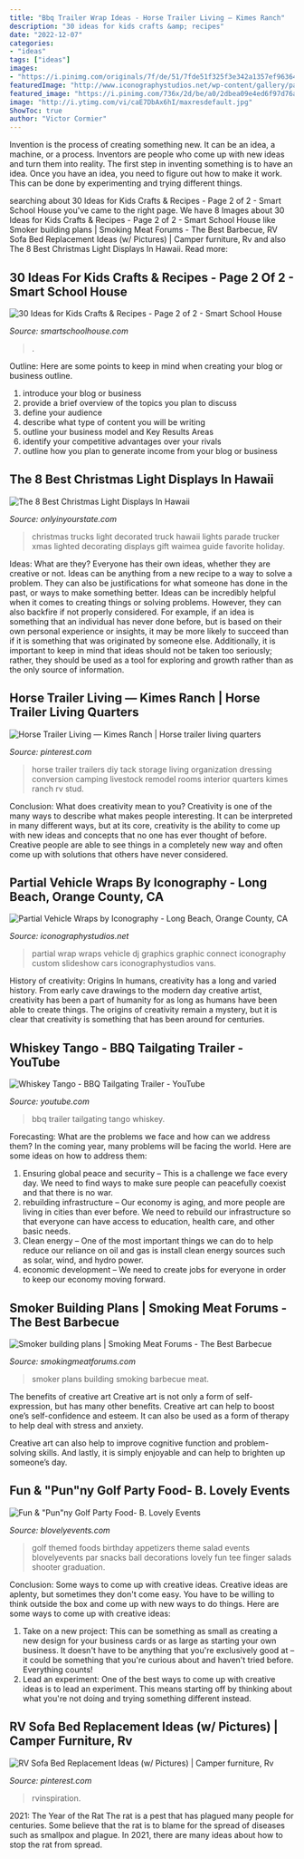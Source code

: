 ```yaml
---
title: "Bbq Trailer Wrap Ideas - Horse Trailer Living — Kimes Ranch"
description: "30 ideas for kids crafts &amp; recipes"
date: "2022-12-07"
categories:
- "ideas"
tags: ["ideas"]
images:
- "https://i.pinimg.com/originals/7f/de/51/7fde51f325f3e342a1357ef9636431fb.jpg"
featuredImage: "http://www.iconographystudios.net/wp-content/gallery/partial-wraps/newpartial_wrap2.jpg"
featured_image: "https://i.pinimg.com/736x/2d/be/a0/2dbea09e4ed6f97d76ab5a603b1069d4.jpg"
image: "http://i.ytimg.com/vi/caE7DbAx6hI/maxresdefault.jpg"
ShowToc: true
author: "Victor Cormier"
---
```



Invention is the process of creating something new. It can be an idea, a machine, or a process. Inventors are people who come up with new ideas and turn them into reality. The first step in inventing something is to have an idea. Once you have an idea, you need to figure out how to make it work. This can be done by experimenting and trying different things.

	

		
searching about 30 Ideas for Kids Crafts &amp; Recipes - Page 2 of 2 - Smart School House you've came to the right page. We have 8 Images about 30 Ideas for Kids Crafts &amp; Recipes - Page 2 of 2 - Smart School House like Smoker building plans | Smoking Meat Forums - The Best Barbecue, RV Sofa Bed Replacement Ideas (w/ Pictures) | Camper furniture, Rv and also The 8 Best Christmas Light Displays In Hawaii. Read more:
		
    
## 30 Ideas For Kids Crafts &amp; Recipes - Page 2 Of 2 - Smart School House

<img loading=lazy src="https://2.bp.blogspot.com/-hMg7LaqvKtk/UaI48bKwp3I/AAAAAAAAKUY/fTjwZLvKUWw/s1600/Kids-Treasure-Box-made-with-Popsicle-Sticks-side.jpg" onerror="this.onerror=null;this.src='https://tse3.mm.bing.net/th?id=OIP.n5funp82mid9_xbzpCzWhgHaJ6&amp;pid=15.1';" alt="30 Ideas for Kids Crafts &amp; Recipes - Page 2 of 2 - Smart School House">

_Source: smartschoolhouse.com_

>. 

	

Outline: Here are some points to keep in mind when creating your blog or business outline.
1. introduce your blog or business 
2. provide a brief overview of the topics you plan to discuss 
3. define your audience 
4. describe what type of content you will be writing 
5. outline your business model and Key Results Areas 
6. identify your competitive advantages over your rivals 
7. outline how you plan to generate income from your blog or business  
    
## The 8 Best Christmas Light Displays In Hawaii

<img loading=lazy src="http://cdn.onlyinyourstate.com/wp-content/uploads/2015/12/7-Waimea-Lighted-Christmas-Parade1-700x525.jpg" onerror="this.onerror=null;this.src='https://tse3.mm.bing.net/th?id=OIP.uDPQNiiQBxA_z_lf7i2MMAHaFj&amp;pid=15.1';" alt="The 8 Best Christmas Light Displays In Hawaii">

_Source: onlyinyourstate.com_

>christmas trucks light decorated truck hawaii lights parade trucker xmas lighted decorating displays gift waimea guide favorite holiday. 

	

Ideas: What are they?
Everyone has their own ideas, whether they are creative or not. Ideas can be anything from a new recipe to a way to solve a problem. They can also be justifications for what someone has done in the past, or ways to make something better. 
Ideas can be incredibly helpful when it comes to creating things or solving problems. However, they can also backfire if not properly considered. For example, if an idea is something that an individual has never done before, but is based on their own personal experience or insights, it may be more likely to succeed than if it is something that was originated by someone else. Additionally, it is important to keep in mind that ideas should not be taken too seriously; rather, they should be used as a tool for exploring and growth rather than as the only source of information.

    
## Horse Trailer Living — Kimes Ranch | Horse Trailer Living Quarters

<img loading=lazy src="https://i.pinimg.com/originals/7f/de/51/7fde51f325f3e342a1357ef9636431fb.jpg" onerror="this.onerror=null;this.src='https://tse1.mm.bing.net/th?id=OIP.Ay3Zta0OXOqjt93wtJH0qAHaJ4&amp;pid=15.1';" alt="Horse Trailer Living — Kimes Ranch | Horse trailer living quarters">

_Source: pinterest.com_

>horse trailer trailers diy tack storage living organization dressing conversion camping livestock remodel rooms interior quarters kimes ranch rv stud. 

	

Conclusion: What does creativity mean to you?
Creativity is one of the many ways to describe what makes people interesting. It can be interpreted in many different ways, but at its core, creativity is the ability to come up with new ideas and concepts that no one has ever thought of before. Creative people are able to see things in a completely new way and often come up with solutions that others have never considered.

    
## Partial Vehicle Wraps By Iconography - Long Beach, Orange County, CA

<img loading=lazy src="http://www.iconographystudios.net/wp-content/gallery/partial-wraps/newpartial_wrap2.jpg" onerror="this.onerror=null;this.src='https://tse2.mm.bing.net/th?id=OIP.FZVsq4o5ZBNVXM2m3NX4OgHaE7&amp;pid=15.1';" alt="Partial Vehicle Wraps by Iconography - Long Beach, Orange County, CA">

_Source: iconographystudios.net_

>partial wrap wraps vehicle dj graphics graphic connect iconography custom slideshow cars iconographystudios vans. 

	

History of creativity: Origins
In humans, creativity has a long and varied history. From early cave drawings to the modern day creative artist, creativity has been a part of humanity for as long as humans have been able to create things. The origins of creativity remain a mystery, but it is clear that creativity is something that has been around for centuries.

    
## Whiskey Tango - BBQ Tailgating Trailer - YouTube

<img loading=lazy src="http://i.ytimg.com/vi/caE7DbAx6hI/maxresdefault.jpg" onerror="this.onerror=null;this.src='https://tse3.mm.bing.net/th?id=OIP.d--mwV2iqDvTdAuKJgtcbwHaEK&amp;pid=15.1';" alt="Whiskey Tango - BBQ Tailgating Trailer - YouTube">

_Source: youtube.com_

>bbq trailer tailgating tango whiskey. 

	

Forecasting: What are the problems we face and how can we address them?
In the coming year, many problems will be facing the world. Here are some ideas on how to address them: 
1. Ensuring global peace and security – This is a challenge we face every day. We need to find ways to make sure people can peacefully coexist and that there is no war. 
2. rebuilding infrastructure – Our economy is aging, and more people are living in cities than ever before. We need to rebuild our infrastructure so that everyone can have access to education, health care, and other basic needs. 
3. Clean energy – One of the most important things we can do to help reduce our reliance on oil and gas is install clean energy sources such as solar, wind, and hydro power. 
4. economic development – We need to create jobs for everyone in order to keep our economy moving forward.

    
## Smoker Building Plans | Smoking Meat Forums - The Best Barbecue

<img loading=lazy src="http://jmjsales.freeservers.com/bbqthumb012.jpg" onerror="this.onerror=null;this.src='https://tse4.mm.bing.net/th?id=OIP.J-YXbfrR3pZyjUJiPjXj2AHaG0&amp;pid=15.1';" alt="Smoker building plans | Smoking Meat Forums - The Best Barbecue">

_Source: smokingmeatforums.com_

>smoker plans building smoking barbecue meat. 

	

The benefits of creative art
Creative art is not only a form of self-expression, but has many other benefits.
Creative art can help to boost one’s self-confidence and esteem. It can also be used as a form of therapy to help deal with stress and anxiety.

Creative art can also help to improve cognitive function and problem-solving skills. And lastly, it is simply enjoyable and can help to brighten up someone’s day.

    
## Fun &amp; &quot;Pun&quot;ny Golf Party Food- B. Lovely Events

<img loading=lazy src="https://i0.wp.com/blovelyevents.com/wp-content/uploads/2013/04/golf-party-salad-shooters.jpg?fit=650%2C975" onerror="this.onerror=null;this.src='https://tse2.mm.bing.net/th?id=OIP.oz43P4r4nkwwkwwPFiqPuAHaLH&amp;pid=15.1';" alt="Fun &amp; &quot;Pun&quot;ny Golf Party Food- B. Lovely Events">

_Source: blovelyevents.com_

>golf themed foods birthday appetizers theme salad events blovelyevents par snacks ball decorations lovely fun tee finger salads shooter graduation. 

	

Conclusion: Some ways to come up with creative ideas.
Creative ideas are aplenty, but sometimes they don't come easy. You have to be willing to think outside the box and come up with new ways to do things. Here are some ways to come up with creative ideas: 
1. Take on a new project: This can be something as small as creating a new design for your business cards or as large as starting your own business. It doesn't have to be anything that you're exclusively good at – it could be something that you're curious about and haven't tried before. Everything counts! 
2. Lead an experiment: One of the best ways to come up with creative ideas is to lead an experiment. This means starting off by thinking about what you're not doing and trying something different instead.

    
## RV Sofa Bed Replacement Ideas (w/ Pictures) | Camper Furniture, Rv

<img loading=lazy src="https://i.pinimg.com/736x/2d/be/a0/2dbea09e4ed6f97d76ab5a603b1069d4.jpg" onerror="this.onerror=null;this.src='https://tse2.mm.bing.net/th?id=OIP.Or5ciP8ikbigNfgTzRQFSAHaHa&amp;pid=15.1';" alt="RV Sofa Bed Replacement Ideas (w/ Pictures) | Camper furniture, Rv">

_Source: pinterest.com_

>rvinspiration. 

	

2021: The Year of the Rat
The rat is a pest that has plagued many people for centuries. Some believe that the rat is to blame for the spread of diseases such as smallpox and plague. In 2021, there are many ideas about how to stop the rat from spread.

